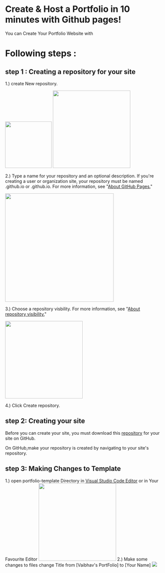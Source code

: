 # Create & Host a Portfolio in 10 minutes with Github pages!
You can Create Your Portfolio Website with 
# Following steps :
## step 1 : Creating a repository for your site
1.) create New repository.

<img src="https://help.github.com/assets/images/help/repository/repo-create.png" width="150"/>                                       <img src="https://help.github.com/assets/images/help/repository/create-repository-owner.png" width="250"/>

2.) Type a name for your repository and an optional description. If you're creating a user or organization site, your repository must be named <user>.github.io or <organization>.github.io. For more information, see "[About GitHub Pages.](https://help.github.com/en/articles/about-github-pages#types-of-github-pages-sites)"
  
  <img src="https://help.github.com/assets/images/help/pages/create-repository-name-pages.png" width="350">
  
3.) Choose a repository visbility. For more information, see "[About repository visibility.](https://help.github.com/en/github/creating-cloning-and-archiving-repositories/about-repository-visibility)"

  <img src="https://help.github.com/assets/images/help/repository/create-repository-public-private.png" width="250"/>
  
4.) Click Create repository.
  
## step 2: Creating your site
Before you can create your site, you must download this [repository](https://github.com/vaibhavhariaramani/Portfolio-template/archive/master.zip) for your site on GitHub. 

On GitHub,make your repository is created by navigating to your site's repository.

## step 3: Making Changes to Template
1.) open portfolio-template Directory in [Visual Studio Code Editor](https://code.visualstudio.com/download) or in Your Favourite Editor
<img src="https://github.com/vaibhavhariaramani/Portfolio-template/blob/master/images/img1.png" width="250"/>
2.) Make some changes to files
change Title from [Vaibhav's PortFolio] to [Your Name]
<img src="https://github.com/vaibhavhariaramani/Portfolio-template/blob/master/images/img2.png">
